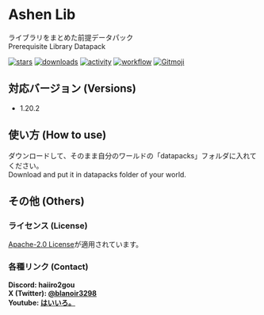 # Ashen Lib

ライブラリをまとめた前提データパック  
Prerequisite Library Datapack

[![stars](https://img.shields.io/github/stars/haiiro2gou/Ashen-Lib?logo=github)](https://github.com/haiiro2gou/Ashen-Lib/stargazers)
[![downloads](https://img.shields.io/github/downloads/haiiro2gou/Ashen-Lib/total?logo=github)](https://github.com/haiiro2gou/Ashen-Lib/releases/latest)
[![activity](https://img.shields.io/github/commit-activity/m/haiiro2gou/Ashen-Lib?label=commit&logo=github)](https://github.com/haiiro2gou/Ashen-Lib/commits/master)
[![workflow](https://img.shields.io/github/actions/workflow/status/haiiro2gou/Ashen-Lib/datapack-linter.yml?branch=master&label=linter)](https://github.com/haiiro2gou/Ashen-Lib/actions?query=workflow%3Alint-datapack)
[![Gitmoji](https://img.shields.io/badge/gitmoji-%20😜%20😍-FFDD67.svg)](https://gitmoji.carloscuesta.me/)

## 対応バージョン (Versions)

- 1.20.2

## 使い方 (How to use)

ダウンロードして、そのまま自分のワールドの「datapacks」フォルダに入れてください。  
Download and put it in datapacks folder of your world.

## その他 (Others)

### ライセンス (License)

[Apache-2.0 License](LICENSE)が適用されています。

### 各種リンク (Contact)

**Discord: haiiro2gou**  
**X (Twitter): [@blanoir3298](https://twitter.com/blanoir3298)**  
**Youtube: [はいいろ。](https://www.youtube.com/channel/UC4HoswwsCjgVmZlmhZ0Dpbg)**
